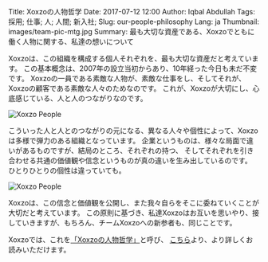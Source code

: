Title: Xoxzoの人物哲学
Date: 2017-07-12 12:00
Author: Iqbal Abdullah
Tags: 採用; 仕事; 人; 人間; 新入社;
Slug: our-people-philosophy
Lang: ja
Thumbnail: images/team-pic-mtg.jpg
Summary: 最も大切な資産である、Xoxzoでともに働く人物に関する、私達の想いについて

Xoxzoは、この組織を構成する個人それぞれを、最も大切な資産だと考えています。
この基本概念は、2007年の設立当初からあり、10年経った今日も未だ不変です。
Xoxzoの一員である素敵な人物が、素敵な仕事をし、そしてそれが、Xoxzoの顧客である素敵な人々のためなのです。
これが、Xoxzoが大切にし、心底感じている、人と人のつながりなのです。

![Xoxzo People]({filename}/images/team-pic-mtg.jpg)

こういった人と人とのつながりの元になる、異なる人々や個性によって、Xoxzoは多様で弾力のある組織となっています。
企業というものは、様々な局面で違いがあるものですが、結局のところ、それぞれの持つ、
そしてそれぞれを引き合わせる共通の価値観や信念というものが真の違いを生み出しているのです。
ひとりひとりの個性は違っていても。

![Xoxzo People]({filename}/images/team-pic-lunch.jpg)

Xoxzoは、この信念と価値観を公開し、また我々自らをそこに委ねていくことが大切だと考えています。
この原則に基づき、私達Xoxzoはお互いを思いやり、接していきますが、もちろん、チームXoxzoへの新参者も、同じことです。

Xoxzoでは、これを[「Xoxzoの人物哲学」](https://info.xoxzo.com/ja/hiring/)と呼び、
[こちら](https://info.xoxzo.com/ja/hiring/)より、より詳しくお読みいただけます。
